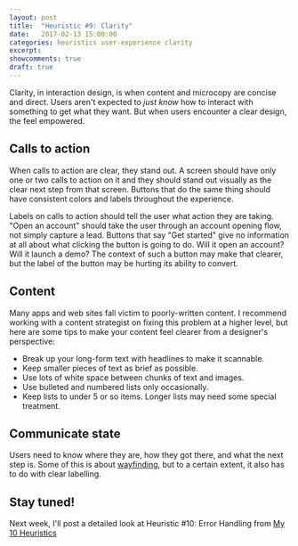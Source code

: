 ```yaml
---
layout: post
title:  "Heuristic #9: Clarity"
date:   2017-02-13 15:00:00
categories: heuristics user-experience clarity
excerpt:
showcomments: true
draft: true
---
```


Clarity, in interaction design, is when content and microcopy are concise and direct. Users aren't expected to *just know* how to interact with something to get what they want. But when users encounter a clear design, the feel empowered.

## Calls to action

When calls to action are clear, they stand out. A screen should have only one or two calls to action on it and they should stand out visually as the clear next step from that screen. Buttons that do the same thing should have consistent colors and labels throughout the experience.

Labels on calls to action should tell the user what action they are taking. &quot;Open an account&quot; should take the user through an account opening flow, not simply capture a lead. Buttons that say &quot;Get started&quot; give no information at all about what clicking the button is going to do. Will it open an account? Will it launch a demo? The context of such a button may make that clearer, but the label of the button may be hurting its ability to convert.

## Content

Many apps and web sites fall victim to poorly-written content. I recommend working with a content strategist on fixing this problem at a higher level, but here are some tips to make your content feel clearer from a designer's perspective:

- Break up your long-form text with headlines to make it scannable.
- Keep smaller pieces of text as brief as possible.
- Use lots of white space between chunks of text and images.
- Use bulleted and numbered lists only occasionally.
- Keep lists to under 5 or so items. Longer lists may need some special treatment.

## Communicate state

Users need to know where they are, how they got there, and what the next step is. Some of this is about [wayfinding](/heuristics/user-experience/wayfinding/2016/11/09/heuristic-4-wayfinding.html), but to a certain extent, it also has to do with clear labelling.

## Stay tuned!

Next week, I'll post a detailed look at Heuristic #10: Error Handling from [My 10 Heuristics](/heuristics/user-experience/2016/10/07/heuristics-overview.html)
